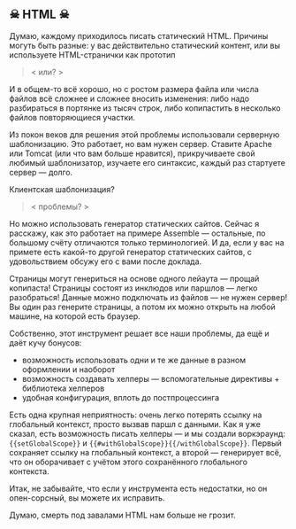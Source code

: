 ## ☠ HTML ☠

Думаю, каждому приходилось писать статический HTML. Причины могуть быть разные: у вас действительно статический контент, или вы используете HTML-странички как прототип

> < или? > 

И в общем-то всё хорошо, но с ростом размера файла или числа файлов всё сложнее и сложнее вносить изменения: либо надо разбираться в портянке из тысяч строк, либо копипастить в несколько файлов повторяющиеся участки.

Из покон веков для решения этой проблемы использовали серверную шаблонизацию. Это работает, но вам нужен сервер. Ставите Apache или Tomcat (или что вам больше нравится), прикручиваете свой любимый шаблонизатор, изучаете его синтаксис, каждый раз стартуете сервер — долго.

Клиентская шаблонизация? 

> < проблемы? >

Но можно использовать генератор статических сайтов. Сейчас я расскажу, как это работает на примере Assemble — остальные, по большому счёту отличаются только терминологией. И да, если у вас на примете есть какой-то другой генератор статических сайтов, с удовольствием обсужу его с вами после доклада.

Страницы могут генериться на основе одного лейаута — прощай копипаста! Страницы состоят из инклюдов или паршлов — легко разобраться! Данные можно подключать из файлов — не нужен сервер! Вы один раз генерите страницы, а потом их можно открыть на любой машине, на которой есть браузер.

Собственно, этот инструмент решает все наши проблемы, да ещё и даёт кучу бонусов:
* возможность использовать одни и те же данные в разном оформлении и наоборот
* возможность создавать хелперы — вспомогательные директивы + библиотека хелперов
* удобная конфигурация, вплоть до постпроцессинга

Есть одна крупная неприятность: очень легко потерять ссылку на глобальный контекст, просто вызвав паршл с данными. Как я уже сказал, есть возможность писать хелперы — и мы создали воркэраунд: `{{setGlobalScope}}` и `{{#withGlobalScope}}{{/withGlobalScope}}`. Первый сохраняет ссылку на глобальный контекст, а второй — генерирует всё, что он оборачивает с учётом этого сохранённого глобального контекста.

Итак, не забывайте, что если у инструмента есть недостатки, но он опен-сорсный, вы можете их исправить.

Думаю, смерть под завалами HTML нам больше не грозит.
